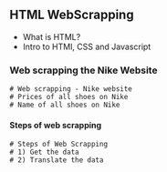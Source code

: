 ## HTML WebScrapping

- What is HTML? 
- Intro to HTMl, CSS and Javascript

### Web scrapping the Nike Website
```
# Web scrapping - Nike website
# Prices of all shoes on Nike
# Name of all shoes on Nike
```

#### Steps of web scrapping
```
# Steps of Web Scrapping
# 1) Get the data
# 2) Translate the data
```

